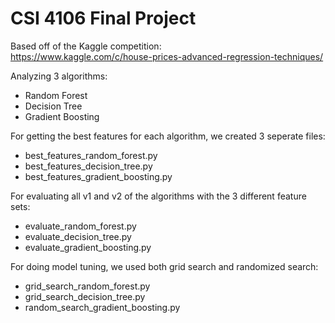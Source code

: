 # CSI 4106 Final Project
Based off of the Kaggle competition:  
https://www.kaggle.com/c/house-prices-advanced-regression-techniques/  

Analyzing 3 algorithms:  
* Random Forest
* Decision Tree
* Gradient Boosting

For getting the best features for each algorithm, we created 3 seperate files:
* best_features_random_forest.py
* best_features_decision_tree.py
* best_features_gradient_boosting.py

For evaluating all v1 and v2 of the algorithms with the 3 different feature sets:
* evaluate_random_forest.py
* evaluate_decision_tree.py
* evaluate_gradient_boosting.py

For doing model tuning, we used both grid search and randomized search:
* grid_search_random_forest.py
* grid_search_decision_tree.py
* random_search_gradient_boosting.py
